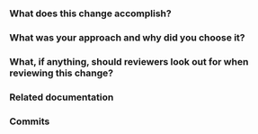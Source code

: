 ### What does this change accomplish?

### What was your approach and why did you choose it?

### What, if anything, should reviewers look out for when reviewing this change?

### Related documentation

### Commits